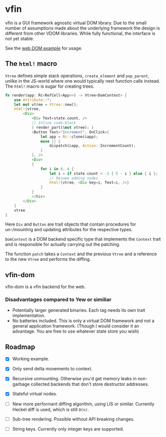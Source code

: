 # vfin

vfin is a GUI framework agnostic virtual DOM library.
Due to the small number of assumptions made about the underlying framework
the design is different from other VDOM libraries.
While fully functional, the interface is not yet stable.

See the [web DOM example](vfin-dom/src/lib.rs) for usage.

## The `html!` macro

`Vtree` defines simple stack operations, `create_element` and `pop_parent`,
unlike in the JS-world where one would typically nest function calls instead.
The `html!` macro is sugar for creating trees.

```rust
fn render(app: Rc<RefCell<App>>) -> Vtree<DomContext> {
    use Attribute::*;
    let mut vtree = Vtree::new();
    html!{vtree,
        <Div>
            <Div Text=state.count, />
            // Inline code-block
            { render_part(&mut vtree); }
            <Button Text="Increment", OnClick={
                let app = Rc::clone(&app);
                move || {
                    dispatch(&app, Action::IncrementCount);
                }
            }, />
            <Div>
            {
                for i in 0..4 {
                    let i = if state.count < -1 { 5 - i } else { i };
                    // Resume adding nodes
                    html!{vtree, <Div key=i, Text=i, />}
                }
            }
            </Div>
        </Div>
    }
    vtree
}
```

Here `Div` and `Button` are trait objects that contain procedures for
un-/mounting and updating attributes for the respective types.

`DomContext` is a DOM backend specific type that implements the `Context` trait
and is responsible for actually carrying out the patching.

The function `patch` takes a `Context` and the previous `Vtree` and a reference
to the new `Vtree` and performs the diffing.

## vfin-dom

vfin-dom is a vfin backend for the web.

### Disadvantages compared to Yew or similiar

- Potentially larger generated binaries. Each tag needs its own trait
  implementation.
- No batteries included. This is only a virtual DOM framework and not a general
  application framework. (Though I would consider it an advantage. You are free
to use whatever state store you wish)

## Roadmap

- [x] Working example.
- [x] Only send delta movements to context.
- [x] Recursive unmounting. Otherwise you'd get memory leaks in non-garbage
  collected backends that don't store destructor addresses.
- [x] Stateful virtual nodes.
- [ ] New more performant diffing algorithm, using LIS or similar. Currently
  Heckel diff is used, which is still `O(n)`.
- [ ] Sub-tree rendering. Possible without API breaking changes.
- [ ] String keys. Currently only integer keys are supported.

